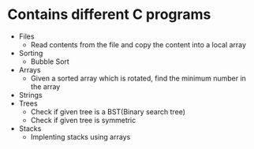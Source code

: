 # Contains different C programs
  - Files
    - Read contents from the file and copy the content into a local array
- Sorting
  - Bubble Sort
- Arrays
  - Given a sorted array which is rotated, find the minimum number in the array
- Strings
- Trees
  - Check if given tree is a BST(Binary search tree)
  - Check if given tree is symmetric
- Stacks
  - Implenting stacks using arrays

